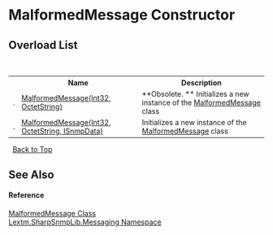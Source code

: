 # MalformedMessage Constructor 
 


## Overload List
&nbsp;<table><tr><th></th><th>Name</th><th>Description</th></tr><tr><td>![Public method](media/pubmethod.gif "Public method")</td><td><a href="M_Lextm_SharpSnmpLib_Messaging_MalformedMessage__ctor">MalformedMessage(Int32, OctetString)</a></td><td> **Obsolete. **
Initializes a new instance of the <a href="T_Lextm_SharpSnmpLib_Messaging_MalformedMessage">MalformedMessage</a> class</td></tr><tr><td>![Public method](media/pubmethod.gif "Public method")</td><td><a href="M_Lextm_SharpSnmpLib_Messaging_MalformedMessage__ctor_1">MalformedMessage(Int32, OctetString, ISnmpData)</a></td><td>
Initializes a new instance of the <a href="T_Lextm_SharpSnmpLib_Messaging_MalformedMessage">MalformedMessage</a> class</td></tr></table>&nbsp;
<a href="#malformedmessage-constructor">Back to Top</a>

## See Also


#### Reference
<a href="T_Lextm_SharpSnmpLib_Messaging_MalformedMessage">MalformedMessage Class</a><br /><a href="N_Lextm_SharpSnmpLib_Messaging">Lextm.SharpSnmpLib.Messaging Namespace</a><br />